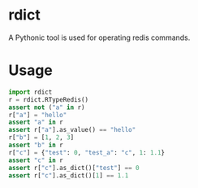 # rdict
A Pythonic tool is used for operating redis commands.

Usage
=====


```python
import rdict
r = rdict.RTypeRedis()
assert not ("a" in r)
r["a"] = "hello"
assert "a" in r
assert r["a"].as_value() == "hello"
r["b"] = [1, 2, 3]
assert "b" in r
r["c"] = {"test": 0, "test_a": "c", 1: 1.1}
assert "c" in r
assert r["c"].as_dict()["test"] == 0
assert r["c"].as_dict()[1] == 1.1
```
